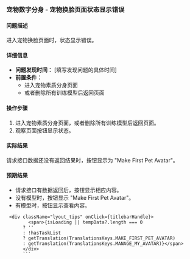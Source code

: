 ### 宠物数字分身 - 宠物换脸页面状态显示错误

#### 问题描述
进入宠物换脸页面时，状态显示错误。

#### 详细信息
- **问题发现时间：** [填写发现问题的具体时间]
- **前置条件：** 
  - 进入宠物素质分身页面
  - 或者删除所有训练模型后返回页面

#### 操作步骤
1. 进入宠物素质分身页面，或者删除所有训练模型后返回页面。
2. 观察页面按钮显示状态。

#### 实际结果
请求接口数据还没有返回结果时，按钮显示为 "Make First Pet Avatar"。

#### 预期结果
- 请求接口有数据返回后，按钮显示相应内容。
- 没有模型时，按钮显示 "Make First Pet Avatar"。
- 有模型时，按钮显示查看内容。

```
 <div className="lyout_tips" onClick={titlebarHandle}>
        <span>{isLoading || tempData?.length === 0
      ? ''
      : !hasTaskList
      ? getTranslation(TranslationsKeys.MAKE_FIRST_PET_AVATAR)
      : getTranslation(TranslationsKeys.MANAGE_MY_AVATAR)}</span>
      </div>
      ```
